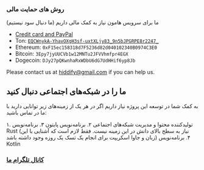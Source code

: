 
### روش های حمایت مالی
ما برای سرویس هامون نیاز به کمک مالی داریم (ما دنبال سود نیستیم)

  - [Credit card and PayPal](https://opencollective.com/hiddify/contribute/backer-50556/checkout?interval=month&amount=25)
  - Ton: [`EQCWnykA-YhavOXgH3sf-uxtXLjy83_9n5bJPGRPE8r2247_`](https://tonwhales.com/explorer/address/UQBcMO1OFsfEMZL3PfJpGGVjOan0Dz-eaBdqSaaWicazYT2b)
  - Ethereum: `0xF15ec158318d7F5236d82d040102340B0974C3E0`
  - Bitcoin: `3Epy7jyUUCVb1w12MNTu2JFVVhmfpr4EGX`
  - Dogecoin: `DJy27pQKwnhaRxWDbU6dG7UdHHif6yp8Jb`




Please contact us at hiddify@gmail.com if you can help us.
## ما را در شبکه‌های اجتماعی دنبال کنید
به کمک شما در توسعه این پروژه نیاز داریم
اگر در هر یک از زمینه‌های زیر توانایی دارید با ما در تماس باشید:

۱. تولید‌کننده محتوا و مدیریت شبکه‌های اجتماعی
۲. برنامه‌نویس پایتون
۳. برنامه‌نویس Rust (نیاز به سطح بالای دانش در این زمینه نیست. فقط لازم است که آشنایی با این زبان و جاوا اسکریپت برای انجام یک تسک یک روزه وجود داشته باشد)
۴. برنامه‌نویس Kotlin
 



### [کانال تلگرام ما ](https://t.me/hiddify)